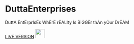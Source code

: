 # DuttaEnterprises
DuttA EntErprIsEs WhErE rEALIty Is BIGGEr thAn yOur DrEAM



[LIVE VERSION]('https://shad0w-cat.github.io/DuttaEnterprises/')
[<img src="https://github.githubassets.com/images/modules/logos_page/GitHub-Mark.png" width="30"/>](https://github.com/)

